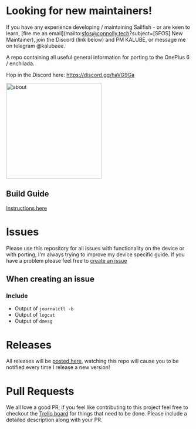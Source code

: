 # Looking for new maintainers!

If you have any experience developing / maintaining Sailfish - or are keen to learn, [fire me an email](mailto:sfos@connolly.tech?subject=[SFOS] New Maintainer), join the Discord (link below) and PM KALUBE, or message me on telegram @kalubeee.

A repo containing all useful general information for porting to the OnePlus 6 / enchilada.

Hop in the Discord here: https://discord.gg/haVG9Ga

<img src="images/about.png" alt="about" width="260"></img>

## Build Guide

[Instructions here](building.md)

# Issues

Please use this repository for all issues with functionality on the device or with porting, I'm always trying to improve my device specific guide. If you have a problem please feel free to [create an issue](https://github.com/sailfish-oneplus6/sf-enchilada/issues/new)

## When creating an issue

### Include

* Output of `journalctl -b`
* Output of `logcat`
* Output of `dmesg`

# Releases

All releases will be [posted here](https://github.com/sailfish-oneplus6/sf-enchilada/releases), watching this repo will cause you to be notified every time I release a new version!

# Pull Requests

We all love a good PR, if you feel like contributing to this project feel free to checkout the [Trello board](https://trello.com/b/xHiboUsv/sfos-enchilada) for things that need to be done.
Please include a detailed description along with your PR.
